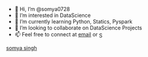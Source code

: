 - 👋 Hi, I’m @somya0728
- 👀 I’m interested in DataScience
- 🌱 I’m currently learning Python, Statics, Pyspark
- 💞️ I’m looking to collaborate on DataScience Projects
- 📫 Feel free to connect at [email](mailto:somyasingh018j@gmail.com) or <a href="https://www.linkedin.com/in/somyasingh0728/">
  <img valign='middle' alt="Somya's LinkedIN" width="15px" src="https://raw.githubusercontent.com/peterthehan/peterthehan/master/assets/linkedin.svg" />  
  
<div class="badge-base LI-profile-badge" data-locale="en_US" data-size="medium" data-theme="dark" data-type="VERTICAL" data-vanity="somyasingh0728" data-version="v1"><a class="badge-base__link LI-simple-link" href="https://in.linkedin.com/in/somyasingh0728?trk=profile-badge">somya singh</a></div>
              
  
 
  
   
<!---
somya0728/somya0728 is a ✨ special ✨ repository because its `README.md` (this file) appears on your GitHub profile.
You can click the Preview link to take a look at your changes.
--->
